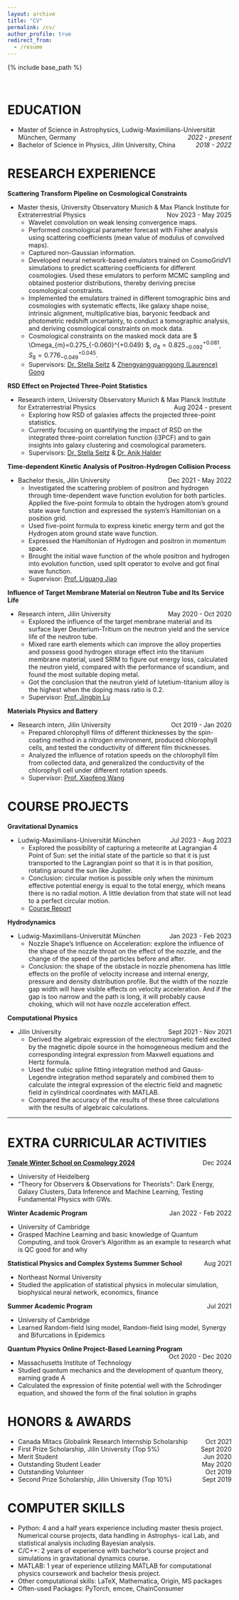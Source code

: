 ```yaml
---
layout: archive
title: "CV"
permalink: /cv/
author_profile: true
redirect_from:
  - /resume
---
```


{% include base_path %}

<br>   <!-- this is used as empty line -->

EDUCATION 
======
* Master of Science in Astrophysics, Ludwig-Maximilians-Universität München, Germany  <span style="float: right;">_2022 - present_</span>
* Bachelor of Science in Physics, Jilin University, China <span style="float: right;"> _2018 - 2022_ </span> 

RESEARCH EXPERIENCE
======
**Scattering Transform Pipeline on Cosmological Constraints**
* Master thesis, University Observatory Munich & Max Planck Institute for Extraterrestrial Physics  <span style="float: right;"> Nov 2023 - May 2025 </span>
  * Wavelet convolution on weak lensing convergence maps.
  * Performed cosmological parameter forecast with Fisher analysis using scattering coefficients (mean value of modulus of convolved maps).
  * Captured non-Gaussian information.
  * Developed neural network-based emulators trained on CosmoGridV1 simulations to predict scattering coefficients for different cosmologies. Used these emulators to perform MCMC sampling and obtained posterior distributions, thereby deriving precise cosmological constraints.
  * Implemented the emulators trained in different tomographic bins and cosmologies with systematic effects, like galaxy shape noise, intrinsic alignment, multiplicative bias, baryonic feedback and photometric redshift uncertainty,  to conduct a tomographic analysis, and deriving cosmological constraints on mock data.
  * Cosmological constraints on the masked mock data are $ \Omega_{m}=0.275_{-0.060}^{+0.049} $, $\sigma_{8}=0.825_{-0.092}^{+0.081}$, $S_8=0.776_{-0.049}^{+0.045}$.
  * Supervisors: [Dr. Stella Seitz](https://www.usm.uni-muenchen.de/~stella/stella.html) & [Zhengyangguanggong (Laurence) Gong](https://lgong6g.github.io/)
 
**RSD Effect on Projected Three-Point Statistics**
* Research intern, University Observatory Munich & Max Planck Institute for Extraterrestrial Physics  <span style="float: right;"> Aug 2024 - present </span>
  * Exploring how RSD of galaxies affects the projected three-point statistics.
  * Currently focusing on quantifying the impact of RSD on the integrated three-point correlation function (i3PCF) and to gain insights into galaxy clustering and cosmological parameters.
  * Supervisors: [Dr. Stella Seitz](https://www.usm.uni-muenchen.de/~stella/stella.html) & [Dr. Anik Halder](https://anikhalder.github.io/)


**Time-dependent Kinetic Analysis of Positron-Hydrogen Collision Process**
* Bachelor thesis, Jilin University  <span style="float: right;"> Dec 2021 - May 2022 </span>
  * Investigated the scattering problem of positron and hydrogen through time-dependent wave function evolution for both particles. Applied the five-point formula to obtain the hydrogen atom’s ground state wave function and expressed the system’s Hamiltonian on a position grid.
  * Used five-point formula to express kinetic energy term and got the Hydrogen atom ground state wave function.
  * Expressed the Hamiltonian of Hydrogen and positron in momentum space.
  * Brought the initial wave function of the whole positron and hydrogen into evolution function, used split operator to evolve and got final wave function.
  * Supervisor: [Prof. Liguang Jiao](https://teachers.jlu.edu.cn/lgjiao)

 **Influence of Target Membrane Material on Neutron Tube and Its Service Life**
* Research intern, Jilin University <span style="float: right;"> May 2020 - Oct 2020 </span>
  * Explored the influence of the target membrane material and its surface layer Deuterium-Tritium on the neutron yield and the service life of the neutron tube.
  * Mixed rare earth elements which can improve the alloy properties and possess good hydrogen storage effect into the titanium membrane material, used SRIM to figure out energy loss, calculated the neutron yield, compared with the performance of scandium, and found the most suitable doping metal.
  * Got the conclusion that the neutron yield of lutetium-titanium alloy is the highest when the doping mass ratio is $0.2$.
  * Supervisor: [Prof. Jingbin Lu](https://teachers.jlu.edu.cn/LuJingbin)

**Materials Physics and Battery**
* Research intern, Jilin University <span style="float: right;"> Oct 2019 - Jan 2020 </span>
  * Prepared chlorophyll films of different thicknesses by the spin-coating method in a nitrogen environment, produced chlorophyll cells, and tested the conductivity of different film thicknesses.
  * Analyzed the influence of rotation speeds on the chlorophyll film from collected data, and generalized the conductivity of the chlorophyll cell under different rotation speeds.
  * Supervisor: [Prof. Xiaofeng Wang](https://teachers.jlu.edu.cn/WangXiaofeng/zh_CN/index.htm)


COURSE PROJECTS
======
**Gravitational Dynamics**
* Ludwig-Maximilians-Universität München  <span style="float: right;"> Jul 2023 - Aug 2023 </span>
  * Explored the possibility of capturing a meteorite at Lagrangian 4 Point of Sun: set the initial state of the particle so that it is just transported to the Lagrangian point so that it is in that position, rotating around the sun like Jupiter.
  * Conclusion: circular motion is possible only when the minimum effective potential energy is equal to the total energy, which means there is no radial motion. A little deviation from that state will not lead to a perfect circular motion.
  * <a href="https://chen-sijin.github.io/Sijin-Chen.github.io/files/course_project/gravitational_dynamics/Gravitational_Dynamics_Sijin.pdf" target="_blank">Course Report</a>
<!--  href="https://chen-sijin.github.io/Sijin-Chen.github.io/assets/CV_Sijin_Chen.pdf" -->


**Hydrodynamics**
* Ludwig-Maximilians-Universität München <span style="float: right;"> Jan 2023 - Feb 2023 </span>
  * Nozzle Shape’s Influence on Acceleration: explore the influence of the shape of the nozzle throat on the effect of the nozzle, and the change of the speed of the particles before and after.
  * Conclusion: the shape of the obstacle in nozzle phenomena has little effects on the profile of velocity increase and internal energy, pressure and density distribution profile. But the width of the nozzle gap width will have visible effects on velocity acceleration. And if the gap is too narrow and the path is long, it will probably cause choking, which will not have nozzle acceleration effect.


**Computational Physics**
* Jilin University  <span style="float: right;"> Sept 2021 - Nov 2021 </span>
  * Derived the algebraic expression of the electromagnetic field excited by the magnetic dipole source in the homogeneous medium and the corresponding integral expression from Maxwell equations and Hertz formula.
  * Used the cubic spline fitting integration method and Gauss-Legendre integration method separately and combined them to calculate the integral expression of the electric field and magnetic field in cylindrical coordinates with MATLAB.
  * Compared the accuracy of the results of these three calculations with the results of algebraic calculations.


****

EXTRA CURRICULAR ACTIVITIES
======
**[Tonale Winter School on Cosmology 2024](https://indico.physi.uni-heidelberg.de/event/947/)**
  <span style="float: right;">  Dec 2024 </span>
* University of Heidelberg
* "Theory for Observers & Observations for Theorists": Dark Energy, Galaxy Clusters, Data Inference and Machine Learning, Testing Fundamental Physics with GWs. 

**Winter Academic Program**  <span style="float: right;"> Jan 2022 - Feb 2022 </span>
* University of Cambridge
* Grasped Machine Learning and basic knowledge of Quantum Computing, and took Grover’s Algorithm as an example to research what is QC good for and why

**Statistical Physics and Complex Systems Summer School**  <span style="float: right;"> Aug 2021 </span>
* Northeast Normal University
* Studied the application of statistical physics in molecular simulation, biophysical neural network, economics, finance

**Summer Academic Program**    <span style="float: right;"> Jul 2021 </span>
* University of Cambridge
* Learned Random-field Ising model, Random-field Ising model, Synergy and Bifurcations in Epidemics

**Quantum Physics Online Project-Based Learning Program**  <span style="float: right;"> Oct 2020 - Dec 2020 </span>
* Massachusetts Institute of Technology
* Studied quantum mechanics and the development of quantum theory, earning grade A
* Calculated the expression of finite potential well with the Schrodinger equation, and showed the form of the final solution in graphs

HONORS & AWARDS
=====
* Canada Mitacs Globalink Research Internship Scholarship  <span style="float: right;"> Oct 2021 </span>
* First Prize Scholarship, Jilin University (Top 5%) <span style="float: right;"> Sept 2020 </span>
* Merit Student  <span style="float: right;"> Jun 2020 </span>
* Outstanding Student Leader  <span style="float: right;"> May 2020 </span>
* Outstanding Volunteer  <span style="float: right;"> Oct 2019 </span>
* Second Prize Scholarship, Jilin University (Top 10%) <span style="float: right;"> Sept 2019 </span> 



COMPUTER SKILLS
=====
* Python: 4 and a half years experience including master thesis project. Numerical course projects, data handling in Astrophys-
ical Lab, and statistical analysis including Bayesian analysis.
* C/C++: 2 years of experience with bachelor’s course project and simulations in gravitational dynamics course.
* MATLAB: 1 year of experience utilizing MATLAB for computational physics coursework and bachelor thesis project.
* Other computational skills: LaTeX, Mathematica, Origin, MS packages
* Often-used Packages: PyTorch, emcee, ChainConsumer

  
<!--Skills and Awards
======
* Language: English (Fluent), Chinese (Native)
* Computer skills: Python, MATLAB, LaTeX, C, C++, Linux
* Awards: Canada Mitacs Globalink Research Internship Scholarship in 2021 -->


<!--
Publications
======
  <ul>{% for post in site.publications reversed %}
    {% include archive-single-cv.html %}
  {% endfor %}</ul>
  
Talks
======
  <ul>{% for post in site.talks reversed %}
    {% include archive-single-talk-cv.html  %}
  {% endfor %}</ul>
  
Teaching
======
  <ul>{% for post in site.teaching reversed %}
    {% include archive-single-cv.html %}
  {% endfor %}</ul>
  
Service and leadership
======
* Currently signed in to 43 different slack teams    -->

